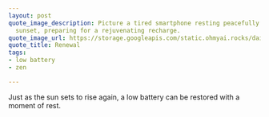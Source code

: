 ```yaml
---
layout: post
quote_image_description: Picture a tired smartphone resting peacefully near a glowing
  sunset, preparing for a rejuvenating recharge.
quote_image_url: https://storage.googleapis.com/static.ohmyai.rocks/daily/2024-05-06.jpg
quote_title: Renewal
tags:
- low battery
- zen

---
```


Just as the sun sets to rise again, a low battery can be restored with a moment of rest.